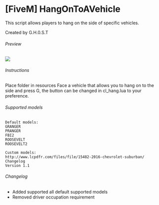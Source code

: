 # [FiveM] HangOnToAVehicle
This script allows players to hang on the side of specific vehicles.

Created by G.H.0.S.T

###### Preview
<img src="https://forum.fivem.net/uploads/default/original/3X/0/2/02acc2c6e443cbaa08d10c328e4634aeee6e5122.png"/>

###### Instructions
Place folder in resources
Face a vehicle that allows you to hang on to the side and press G, the button can be changed in cl_hang.lua to your preference.

###### Supported models
```
Default models:
GRANGER
PRANGER
FBI2
ROOSEVELT
ROOSEVELT2
```

```
Custom models:
http://www.lcpdfr.com/files/file/15482-2016-chevrolet-suburban/
Changelog
Version 1.1
```
###### Changelog
- Added supported all default supported models
- Removed driver occupation requirement
